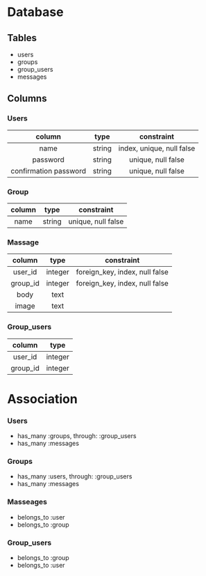 Database
====

## Tables
- users
- groups
- group_users
- messages

## Columns
### Users
|column|type|constraint|
|:---:|:---:|:---:|
|name|string|index, unique, null false|
|password|string|unique, null false|
|confirmation password|string|unique, null false|

### Group
|column|type|constraint|
|:---:|:---:|:---:|
|name|string|unique, null false|

### Massage
|column|type|constraint|
|:---:|:---:|:---:|
|user_id|integer|foreign_key, index, null false|
|group_id|integer|foreign_key, index, null false|
|body|text|
|image|text|

### Group_users
|column|type|
|:---:|:---:|
|user_id|integer|
|group_id|integer|

# Association

### Users
- has_many :groups, through: :group_users 
- has_many :messages

### Groups
- has_many :users, through: :group_users 
- has_many :messages

### Masseages
- belongs_to :user
- belongs_to :group

### Group_users
- belongs_to :group
- belongs_to :user